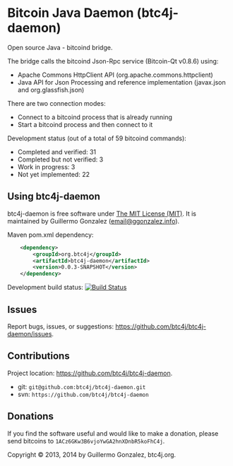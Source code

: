 Bitcoin Java Daemon (btc4j-daemon)
==================================
Open source Java - bitcoind bridge.

The bridge calls the bitcoind Json-Rpc service (Bitcoin-Qt v0.8.6) using:
* Apache Commons HttpClient API (org.apache.commons.httpclient)
* Java API for Json Processing and reference implementation (javax.json and org.glassfish.json)

There are two connection modes:
* Connect to a bitcoind process that is already running 
* Start a bitcoind process and then connect to it 

Development status (out of a total of 59 bitcoind commands):
* Completed and verified: 31
* Completed but not verified: 3
* Work in progress: 3
* Not yet implemented: 22

Using btc4j-daemon
------------------
btc4j-daemon is free software under [The MIT License (MIT)](http://opensource.org/licenses/MIT/ "The MIT License (MIT)"). It is maintained by Guillermo Gonzalez (email@ggonzalez.info).

Maven pom.xml dependency:
```xml
	<dependency>
		<groupId>org.btc4j</groupId>
		<artifactId>btc4j-daemon</artifactId>
		<version>0.0.3-SNAPSHOT</version>
	</dependency>
```
Development build status: [![Build Status](https://travis-ci.org/btc4j/btc4j-daemon.png?branch=master)](https://travis-ci.org/btc4j/btc4j-daemon)

Issues
------
Report bugs, issues, or suggestions: https://github.com/btc4j/btc4j-daemon/issues.

Contributions
-------------
Project location: https://github.com/btc4j/btc4j-daemon.
* git: `git@github.com:btc4j/btc4j-daemon.git`
* svn: `https://github.com/btc4j/btc4j-daemon`

Donations
---------
If you find the software useful and would like to make a donation, please send bitcoins to `1ACz6GKw3B6vjoYwGA2hnXDnbR5koFhC4j`.

Copyright &copy; 2013, 2014 by Guillermo Gonzalez, btc4j.org.